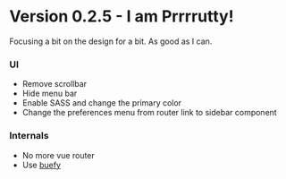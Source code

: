 # Version 0.2.5 - I am Prrrrutty!

Focusing a bit on the design for a bit. As good as I can.

### UI
 * Remove scrollbar
 * Hide menu bar
 * Enable SASS and change the primary color
 * Change the preferences menu from router link to sidebar component
 
### Internals
 * No more vue router
 * Use [buefy](https://buefy.org)